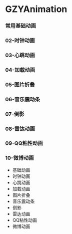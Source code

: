 # GZYAnimation
### 常用基础动画
### 02-时钟动画
### 03-心跳动画
### 04-加载动画
### 05-图片折叠
### 06-音乐震动条
### 07-倒影
### 08-雷达动画
### 09-QQ粘性动画
### 10-微博动画
* 基础动画
* 时钟动画
* 心跳动画
* 加载动画
* 图片折叠
* 音乐震动条
* 倒影
* 雷达动画
* QQ粘性动画
* 微博动画


